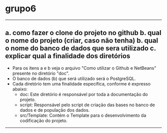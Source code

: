 # grupo6
---
a. como fazer o clone do projeto no github
b. qual o nome do projeto (criar, caso não tenha)
b. qual o nome do banco de dados que sera utilizado
c. explicar qual a finalidade dos diretórios
---
 - Para os itens a e b veja o arquivo "Como utilizar o Github e NetBeans" presente no diretório "doc".
 - O banco de dados (b) que será utilizado será o PostgreSQL.
 - Cada diretório tem uma finalidade específica, conforme é expresso abaixo:
      - doc: Este diretório é responsável por toda a documentação do projeto.
      - script: Responsável pelo script de criação das bases no banco de dados e de população dos dados.
      - src/Template: Contém o Template para o desenvolvimento da codificação do projeto.
---
